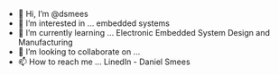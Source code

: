 - 👋 Hi, I’m @dsmees
- 👀 I’m interested in ... embedded systems
- 🌱 I’m currently learning ... Electronic Embedded System Design and Manufacturing 
- 💞️ I’m looking to collaborate on ...
- 📫 How to reach me ... LinedIn - Daniel Smees

<!---
dsmees/dsmees is a ✨ special ✨ repository because its `README.md` (this file) appears on your GitHub profile.
You can click the Preview link to take a look at your changes.
--->
